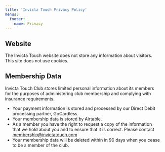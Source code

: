 ```yaml
---
title: 'Invicta Touch Privacy Policy'
menus:
  footer:
    name: Privacy
---
```


## Website

The Invicta Touch website does not store any information about visitors. This site does not use cookies.

## Membership Data

Invicta Touch Club stores limited personal information about its members for the purposes of
administering club membership and complying with insurance requirements.

* Your payment information is stored and processed by our Direct Debit processing partner, GoCardless.
* Your membership data is stored by Airtable.
* As a member you have the right to request a copy of the information that we hold about you and to ensure that it is correct.
  Please contact membership@invictatouch.com
* Your membership data will be deleted within in 90 days when you cease to be a member of the club.

